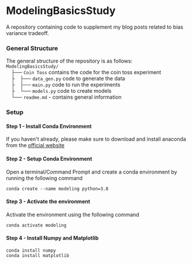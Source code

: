 # ModelingBasicsStudy
A repository containing code to supplement my blog posts related to bias variance tradeoff.
### General Structure
The general structure of the repository is as follows:  
`ModelingBasicsStudy/`  
&emsp;├── `Coin Toss` contains the code for the coin toss experiment  
&emsp;├&emsp;├── `data_gen.py` code to generate the data   
&emsp;├&emsp;├── `main.py` code to run the experiments  
&emsp;├&emsp;└── `models.py` code to create models  
&emsp;└── `readme.md` - contains general information   

### Setup 
#### Step 1 - Install Conda Environment
If you haven't already, please make sure to download and install anaconda from the [official website](https://www.anaconda.com/products/distribution)
#### Step 2 - Setup Conda Environment
Open a terminal/Command Prompt and create a conda environment by running the following command  
```commandline
conda create --name modeling python=3.8
```
#### Step 3 - Activate the environment
Activate the environment using the following command
```commandline
conda activate modeling
```
#### Step 4 - Install Numpy and Matplotlib
```commandline
conda install numpy
conda install matplotlib
```

